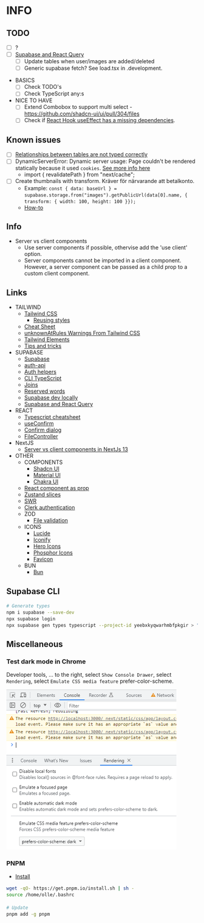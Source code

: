 # INFO

## TODO

- [ ] ?
- [ ] [Supabase and React Query](https://makerkit.dev/blog/saas/supabase-react-query)
  - [ ] Update tables when user/images are added/deleted
  - [ ] Generic supabase fetch? See load.tsx in .development.
- BASICS
  - [ ] Check TODO's
  - [ ] Check TypeScript any:s
- NICE TO HAVE
  - [ ] Extend Combobox to support multi select - https://github.com/shadcn-ui/ui/pull/304/files
  - [ ] Check if [React Hook useEffect has a missing dependencies](https://react.dev/learn/removing-effect-dependencies).

## Known issues

- [ ] [Relationships between tables are not typed correctly](https://github.com/supabase/cli/issues/736)
- [ ] DynamicServerError: Dynamic server usage: Page couldn't be rendered statically because it used `cookies`. [See more info here](https://nextjs.org/docs/messages/dynamic-server-error)
  - import { revalidatePath } from "next/cache";
- [ ] Create thumbnails with transform. Kräver för närvarande att betalkonto.
  - Example: `const { data: baseUrl } = supabase.storage.from("images").getPublicUrl(data[0].name, { transform: { width: 100, height: 100 }});`
  - [How-to](https://supabase.com/docs/reference/javascript/storage-from-getpublicurl)

## Info

- Server vs client components
  - Use server components if possible, othervise add the 'use client' option.
  - Server components cannot be imported in a client component. However, a server component can be passed as a child prop to a custom client component.

## Links

- TAILWIND
  - [Tailwind CSS](https://tailwindcss.com/)
    - [Reusing styles](https://tailwindcss.com/docs/reusing-styles)
  - [Cheat Sheet](https://tailconwindcomponents.com/cheatsheet/)
  - [unknownAtRules Warnings From Tailwind CSS](https://www.codeconcisely.com/posts/tailwind-css-unknown-at-rules/)
  - [Tailwind Elements](https://tailwind-elements.com/docs/standard/data/datatables/)
  - [Tips and tricks](https://material-minimal.com/learn/design-hacks/tips-and-tricks/)
- SUPABASE
  - [Supabase](https://supabase.com/docs/reference/javascript)
  - [auth-api](https://supabase.com/docs/reference/javascript/auth-api)
  - [Auth helpers](https://supabase.com/docs/guides/auth/auth-helpers/nextjs)
  - [CLI TypeScript](https://supabase.com/docs/reference/javascript/typescript-support)
  - [Joins](https://supabase.com/docs/guides/api/joins-and-nesting)
  - [Reserved words](https://www.postgresql.org/docs/current/sql-keywords-appendix.html)
  - [Supabase dev locally](https://supabase.com/docs/guides/cli/local-development)
  - [Supabase and React Query](https://makerkit.dev/blog/saas/supabase-react-query)
- REACT
  - [Typescript cheatsheet](https://react-typescript-cheatsheet.netlify.app/docs/basic/getting-started/context/)
  - [useConfirm](https://devrecipes.net/custom-confirm-dialog-with-react-hooks-and-the-context-api/)
  - [Confirm dialog](https://medium.com/@kch062522/useconfirm-a-custom-react-hook-to-prompt-confirmation-before-action-f4cb746ebd4e)
  - [FileController](https://stackblitz.com/edit/input-file-react-hook-form?file=src%2FFileController.js)
- NextJS
  - [Server vs client components in NextJs 13](https://www.youtube.com/watch?v=3Dw6D_WuzSE&t=993s)
- OTHER
  - COMPONENTS
    - [Shadcn UI](https://ui.shadcn.com/)
    - [Material UI](https://mui.com/material-ui/)
    - [Chakra UI](https://chakra-ui.com/)
  - [React component as prop](https://www.developerway.com/posts/react-component-as-prop-the-right-way)
  - [Zustand slices](https://github.com/pmndrs/zustand/blob/main/docs/guides/slices-pattern.md)
  - [SWR](https://swr.vercel.app/)
  - [Clerk authentication](https://clerk.com/)
  - ZOD
    - [File validation](https://github.com/colinhacks/zod/issues/387#issuecomment-1712177211)
  - ICONS
    - [Lucide](https://lucide.dev/icons/)
    - [Iconify](https://iconify.design/)
    - [Hero Icons](https://heroicons.com/)
    - [Phosphor Icons](https://phosphoricons.com/)
    - [Favicon](https://realfavicongenerator.net/)
  - BUN
    - [Bun](https://bun.sh/)

## Supabase CLI

```sh
# Generate types
npm i supabase --save-dev
npx supabase login
npx supabase gen types typescript --project-id yeebxkyqwarhmbfpkgir > "./src/lib/database.types.ts"
```

## Miscellaneous

### Test dark mode in Chrome

Developer tools, ... to the right, select `Show Console Drawer`, select `Rendering`, select `Emulate CSS media feature` prefer-color-scheme.

![Test dark mode in Chrome](./doc/test-dark-mode-in-chrome.png)

### PNPM

- [Install](https://pnpm.io/installation)

```sh
wget -qO- https://get.pnpm.io/install.sh | sh -
source /home/olle/.bashrc

# Update
pnpm add -g pnpm
```
